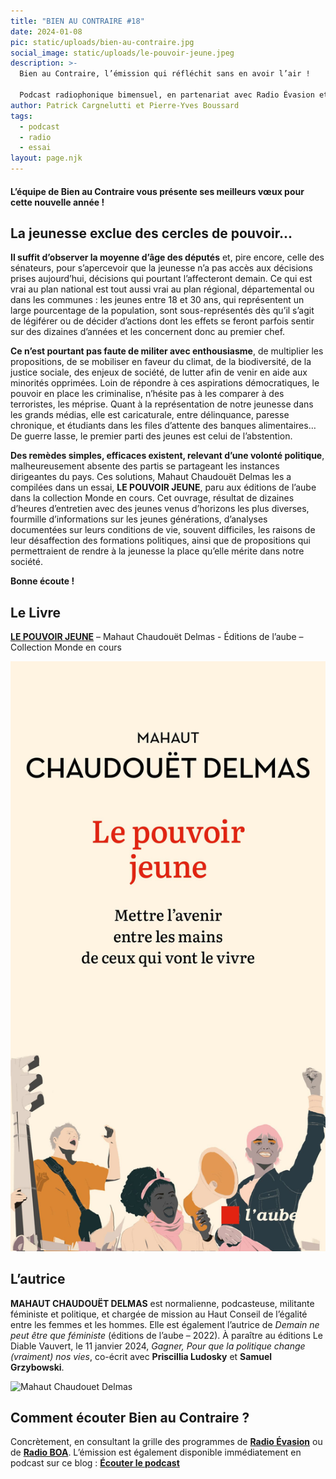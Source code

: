 ```yaml
---
title: "BIEN AU CONTRAIRE #18"
date: 2024-01-08
pic: static/uploads/bien-au-contraire.jpg
social_image: static/uploads/le-pouvoir-jeune.jpeg
description: >-
  Bien au Contraire, l’émission qui réfléchit sans en avoir l’air !

  Podcast radiophonique bimensuel, en partenariat avec Radio Évasion et Radio Boa, dans laquelle un livre, roman, essai, pamphlet, sert de base à l'exploration d'un sujet de société. Nourrir la réflexion et proposer des points de vue spécifiques sur les thèmes les plus divers sont les deux ambitions de ces émissions.
author: Patrick Cargnelutti et Pierre-Yves Boussard
tags:
  - podcast
  - radio
  - essai
layout: page.njk
---
```

#### L’équipe de Bien au Contraire vous présente ses meilleurs vœux pour cette nouvelle année !

## La jeunesse exclue des cercles de pouvoir...

**Il suffit d’observer la moyenne d’âge des députés** et, pire encore, celle des sénateurs, pour s’apercevoir que la jeunesse n’a pas accès aux décisions prises aujourd’hui, décisions qui pourtant l’affecteront demain. Ce qui est vrai au plan national est tout aussi vrai au plan régional, départemental ou dans les communes : les jeunes entre 18 et 30 ans, qui représentent un large pourcentage de la population, sont sous-représentés dès qu’il s’agit de légiférer ou de décider d’actions dont les effets se feront parfois sentir sur des dizaines d’années et les concernent donc au premier chef.

**Ce n’est pourtant pas faute de militer avec enthousiasme**, de multiplier les propositions, de se mobiliser en faveur du climat, de la biodiversité, de la justice sociale, des enjeux de société, de lutter afin de venir en aide aux minorités opprimées. Loin de répondre à ces aspirations démocratiques, le pouvoir en place les criminalise, n’hésite pas à les comparer à des terroristes, les méprise. Quant à la représentation de notre jeunesse dans les grands médias, elle est caricaturale, entre délinquance, paresse chronique, et étudiants dans les files d’attente des banques alimentaires…
De guerre lasse, le premier parti des jeunes est celui de l’abstention.

**Des remèdes simples, efficaces existent, relevant d’une volonté politique**, malheureusement absente des partis se partageant les instances dirigeantes du pays. Ces solutions, Mahaut Chaudouët Delmas les a compilées dans un essai, **LE POUVOIR JEUNE**, paru aux éditions de l’aube dans la collection Monde en cours. Cet ouvrage, résultat de dizaines d’heures d’entretien avec des jeunes venus d’horizons les plus diverses, fourmille d’informations sur les jeunes générations, d’analyses documentées sur leurs conditions de vie, souvent difficiles, les raisons de leur désaffection des formations politiques, ainsi que de propositions qui permettraient de rendre à la jeunesse la place qu’elle mérite dans notre société.

**Bonne écoute !**

## Le Livre

**[LE POUVOIR JEUNE](https://editionsdelaube.fr/catalogue_de_livres/le-pouvoir-jeune/)** – Mahaut Chaudouët Delmas - Éditions de l’aube – Collection Monde en cours

![Fond de couverture écru. Nom de l'autrice en haut, sur deux lignes, caractères noirs. Titre en-dessous, en rouge, sur deux lignes. En-dessous, sur trois lignes, le sous-titre, Mettre l'avenir entre les mains de ceux qui vont le vivre. Tout en bas, un dessin représente une scène dans laquelle 3 silhouettes de jeunes personnes, manifestent dans une rue, on aperçoit un feu tricolore.](static/uploads/le-pouvoir-jeune.jpeg "Le pouvoir jeune")

## L’autrice

**MAHAUT CHAUDOUËT DELMAS** est normalienne, podcasteuse, militante féministe et politique, et chargée de mission au Haut Conseil de l’égalité entre les femmes et les hommes. Elle est également l’autrice de *Demain ne peut être que féministe* (éditions de l’aube – 2022). À paraître au éditions Le Diable Vauvert, le 11 janvier 2024, *Gagner, Pour que la politique change (vraiment) nos vies*, co-écrit avec **Priscillia Ludosky** et **Samuel Grzybowski**.

![](static/uploads/mahaut-chaudouët-delmas.jpg "Mahaut Chaudouet Delmas")

## Comment écouter Bien au Contraire ?

Concrètement, en consultant la grille des programmes de **[Radio Évasion](https://www.radioevasion.net/)** ou de **[Radio BOA](https://www.radio-boa.bzh/fr/programmation)**. L’émission est également disponible immédiatement en podcast sur ce blog : **[Écouter le podcast](https://www.radioevasion.net/actu/bien-au-contraire-18/)**